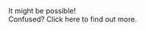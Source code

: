 <div id="answer">
    It might be possible!
    <div id="click-here">
        <i class="fa fa-angle-up" id="arrow"></i>
        Confused? Click here to find out more.
    </div>
</div>